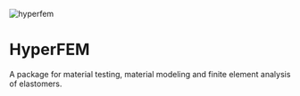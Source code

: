 ![hyperfem](https://user-images.githubusercontent.com/115699524/217231575-caf12c57-0375-4652-98cc-81e7bc071f9b.png)

# HyperFEM
A package for material testing, material modeling and finite element analysis of elastomers.

